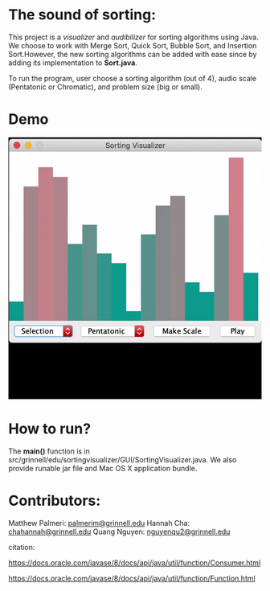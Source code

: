 # The sound of sorting:
This project is a *visualizer* and *audibilizer* for sorting algorithms using Java. We choose to work with Merge Sort, Quick Sort, Bubble Sort, and Insertion Sort.However, the new sorting algorithms can be added with ease since by adding its implementation to **Sort.java**. 

To run the program, user choose a sorting algorithm (out of 4), audio scale (Pentatonic or Chromatic), and problem size (big or small).

# Demo
![Sorting visualizer](Sorting-Visual-demo.gif)

# How to run?
The **main()** function is in src/grinnell/edu/sortingvisualizer/GUI/SortingVisualizer.java. We also provide runable jar file and Mac OS X application bundle.

# Contributors: 
Matthew Palmeri: palmerim@grinnell.edu
Hannah Cha: chahannah@grinnell.edu
Quang Nguyen: nguyenqu2@grinnell.edu

citation: 

https://docs.oracle.com/javase/8/docs/api/java/util/function/Consumer.html

https://docs.oracle.com/javase/8/docs/api/java/util/function/Function.html

